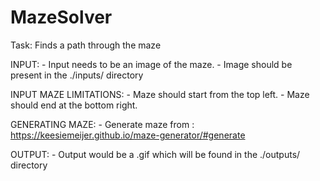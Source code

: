 # MazeSolver

Task: Finds a path through the maze

INPUT:
	- Input needs to be an image of the maze.
	- Image should be present in the ./inputs/ directory 

INPUT MAZE LIMITATIONS:
	- Maze should start from the top left.
	- Maze should end at the bottom right.

GENERATING MAZE:
	- Generate maze from : https://keesiemeijer.github.io/maze-generator/#generate

OUTPUT:
	- Output would be a .gif which will be found in the ./outputs/ directory
